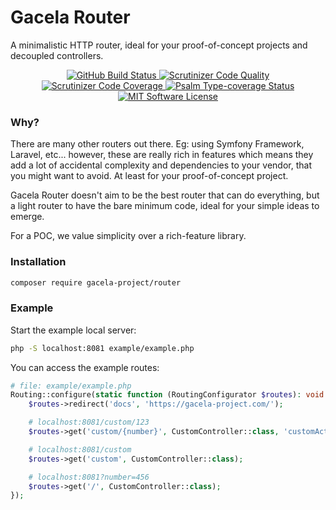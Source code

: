 # Gacela Router

A minimalistic HTTP router, ideal for your proof-of-concept projects and decoupled controllers.

<p align="center">
  <a href="https://github.com/c/actions">
    <img src="https://github.com/gacela-project/router/workflows/CI/badge.svg" alt="GitHub Build Status">
  </a>
  <a href="https://scrutinizer-ci.com/g/gacela-project/router/?branch=main">
    <img src="https://scrutinizer-ci.com/g/gacela-project/router/badges/quality-score.png?b=main" alt="Scrutinizer Code Quality">
  </a>
  <a href="https://scrutinizer-ci.com/g/gacela-project/router/?branch=main">
    <img src="https://scrutinizer-ci.com/g/gacela-project/router/badges/coverage.png?b=main" alt="Scrutinizer Code Coverage">
  </a>
  <a href="https://shepherd.dev/github/gacela-project/router">
    <img src="https://shepherd.dev/github/gacela-project/router/coverage.svg" alt="Psalm Type-coverage Status">
  </a>
  <a href="https://github.com/gacela-project/router/blob/master/LICENSE">
    <img src="https://img.shields.io/badge/License-MIT-green.svg" alt="MIT Software License">
  </a>
</p>

### Why?

There are many other routers out there. Eg: using Symfony Framework, Laravel, etc... however, these are really rich in features which means they add a lot of accidental complexity and dependencies to your vendor, that you might want to avoid. At least for your proof-of-concept project.

Gacela Router doesn't aim to be the best router that can do everything, but a light router to have the bare minimum code, ideal for your simple ideas to emerge.

For a POC, we value simplicity over a rich-feature library.

### Installation

```bash
composer require gacela-project/router
```

### Example

Start the example local server:
```bash
php -S localhost:8081 example/example.php
```

You can access the example routes:
```php
# file: example/example.php
Routing::configure(static function (RoutingConfigurator $routes): void {
    $routes->redirect('docs', 'https://gacela-project.com/');

    # localhost:8081/custom/123
    $routes->get('custom/{number}', CustomController::class, 'customAction');

    # localhost:8081/custom
    $routes->get('custom', CustomController::class);

    # localhost:8081?number=456
    $routes->get('/', CustomController::class);
});
```

